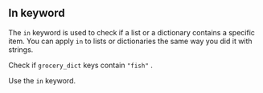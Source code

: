## In keyword

The `in` keyword is used to check if a list or a dictionary contains a specific 
item. You can apply `in` to lists or dictionaries the same way you did it with strings.  
  
Check if `grocery_dict` keys contain `"fish"` .  

<div class="hint">Use the <code>in</code> keyword.</div>
